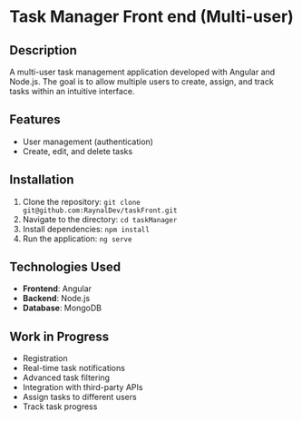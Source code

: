 # Task Manager Front end (Multi-user)

## Description
A multi-user task management application developed with Angular and Node.js. The goal is to allow multiple users to create, assign, and track tasks within an intuitive interface.

## Features
- User management (authentication)
- Create, edit, and delete tasks

## Installation
1. Clone the repository: `git clone git@github.com:RaynalDev/taskFront.git`
2. Navigate to the directory: `cd taskManager`
3. Install dependencies: `npm install`
4. Run the application: `ng serve`

## Technologies Used
- **Frontend**: Angular
- **Backend**: Node.js
- **Database**: MongoDB

## Work in Progress
- Registration
- Real-time task notifications
- Advanced task filtering
- Integration with third-party APIs
- Assign tasks to different users
- Track task progress

